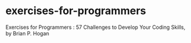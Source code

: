 # exercises-for-programmers
Exercises for Programmers : 57 Challenges to Develop Your Coding Skills, by Brian P. Hogan

